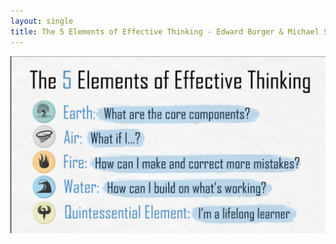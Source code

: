 ```yaml
---
layout: single
title: The 5 Elements of Effective Thinking - Edward Burger & Michael Starbird
---
```




![image-20200303163341751](../assets/img/image-20200303163341751.png)

